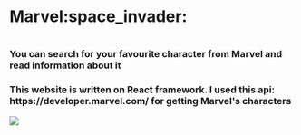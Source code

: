 <h1>Marvel:space_invader: <h1/>
 <h3>You can search for your favourite character from Marvel and read information about it<h3/>
  <p>This website is written on React framework. I used this api: https://developer.marvel.com/ for getting Marvel's characters <p/>
  <img src="https://user-images.githubusercontent.com/96134655/187167844-c0e9574f-4ff5-4aa9-9868-110ab3d64747.jpg"><img/>
